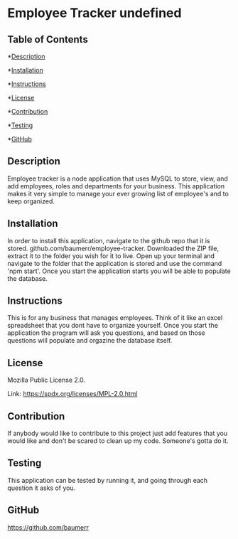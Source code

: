 # Employee Tracker undefined  ## Table of Contents*[Description](#description)*[Installation](#installation)*[Instructions](#instructions)*[License](#lincense)*[Contribution](#contribution)*[Testing](#testing)*[GitHub](#github)## DescriptionEmployee tracker is a node application that uses MySQL to store, view, and add employees, roles and departments for your business. This application makes it very simple to manage your ever growing list of employee's and to keep organized.## InstallationIn order to install this application, navigate to the github repo that it is stored. github.com/baumerr/employee-tracker. Downloaded the ZIP file, extract it to the folder you wish for it to live. Open up your terminal and navigate to the folder that the application is stored and use the command 'npm start'. Once you start the application starts you will be able to populate the database.## InstructionsThis is for any business that manages employees. Think of it like an excel spreadsheet that you dont have to organize yourself. Once you start the application the program will ask you questions, and based on those questions will populate and orgazine the database itself.## License  Mozilla Public License 2.0.  Link: https://spdx.org/licenses/MPL-2.0.html  ## ContributionIf anybody would like to contribute to this project just add features that you would like and don't be scared to clean up my code. Someone's gotta do it.## TestingThis application can be tested by running it, and going through each question it asks of you.## GitHubhttps://github.com/baumerr